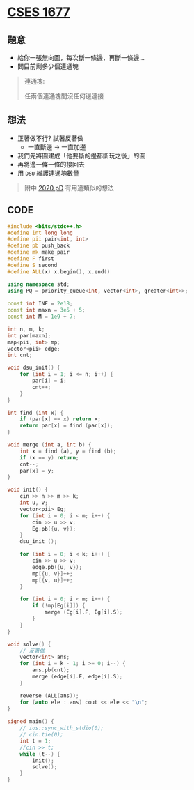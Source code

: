 # [CSES 1677](https://cses.fi/problemset/task/1677/)

## 題意

- 給你一張無向圖，每次斷一條邊，再斷一條邊...
- 問目前剩多少個連通塊

> 連通塊:
>
> 任兩個連通塊間沒任何邊連接

## 想法

- 正著做不行? 試著反著做
  - 一直斷邊 $\rightarrow$ 一直加邊
- 我們先將圖建成「他要斷的邊都斷玩之後」的圖
- 再將邊一條一條的接回去
- 用 $\texttt{DSU}$ 維護連通塊數量

> 附中 [2020 pD](https://sorahisa-rank.github.io/sh-hsnu/2022/problems.pdf) 有用過類似的想法 

## CODE

```cpp
#include <bits/stdc++.h>
#define int long long
#define pii pair<int, int>
#define pb push_back
#define mk make_pair
#define F first
#define S second
#define ALL(x) x.begin(), x.end()

using namespace std;
using PQ = priority_queue<int, vector<int>, greater<int>>;
 
const int INF = 2e18;
const int maxn = 3e5 + 5;
const int M = 1e9 + 7;

int n, m, k;
int par[maxn];
map<pii, int> mp;
vector<pii> edge;
int cnt;

void dsu_init() {
    for (int i = 1; i <= n; i++) {
        par[i] = i;
        cnt++;
    }
}

int find (int x) {
    if (par[x] == x) return x;
    return par[x] = find (par[x]);
}

void merge (int a, int b) {
    int x = find (a), y = find (b);
    if (x == y) return;
    cnt--;
    par[x] = y;
}

void init() {
    cin >> n >> m >> k;
    int u, v;
    vector<pii> Eg;
    for (int i = 0; i < m; i++) {
        cin >> u >> v;
        Eg.pb({u, v});
    }
    dsu_init ();

    for (int i = 0; i < k; i++) {
        cin >> u >> v;
        edge.pb({u, v});
        mp[{u, v}]++;
        mp[{v, u}]++;
    }

    for (int i = 0; i < m; i++) {
        if (!mp[Eg[i]]) {
            merge (Eg[i].F, Eg[i].S);
        }
    }
}

void solve() {
    // 反著做
    vector<int> ans;
    for (int i = k - 1; i >= 0; i--) {
        ans.pb(cnt);
        merge (edge[i].F, edge[i].S);
    }

    reverse (ALL(ans));
    for (auto ele : ans) cout << ele << "\n";
} 
 
signed main() {
    // ios::sync_with_stdio(0);
    // cin.tie(0);
    int t = 1;
    //cin >> t;
    while (t--) {
        init();
        solve();
    }
}
```
